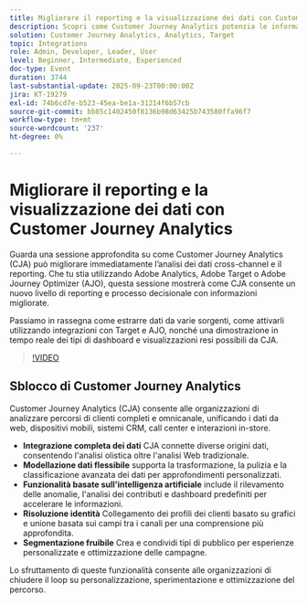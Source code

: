 ```yaml
---
title: Migliorare il reporting e la visualizzazione dei dati con Customer Journey Analytics
description: Scopri come Customer Journey Analytics potenzia le informazioni cross-channel, si integra con Target e Adobe Journey Optimizer e offre dashboard avanzati per decisioni più intelligenti.
solution: Customer Journey Analytics, Analytics, Target
topic: Integrations
role: Admin, Developer, Leader, User
level: Beginner, Intermediate, Experienced
doc-type: Event
duration: 3744
last-substantial-update: 2025-09-23T00:00:00Z
jira: KT-19279
exl-id: 74b6cd7e-b523-45ea-be1a-31214f6b57cb
source-git-commit: bb85c1402450f8136b98d63425b743580ffa96f7
workflow-type: tm+mt
source-wordcount: '237'
ht-degree: 0%

---
```


# Migliorare il reporting e la visualizzazione dei dati con Customer Journey Analytics

Guarda una sessione approfondita su come Customer Journey Analytics (CJA) può migliorare immediatamente l’analisi dei dati cross-channel e il reporting. Che tu stia utilizzando Adobe Analytics, Adobe Target o Adobe Journey Optimizer (AJO), questa sessione mostrerà come CJA consente un nuovo livello di reporting e processo decisionale con informazioni migliorate.

Passiamo in rassegna come estrarre dati da varie sorgenti, come attivarli utilizzando integrazioni con Target e AJO, nonché una dimostrazione in tempo reale dei tipi di dashboard e visualizzazioni resi possibili da CJA.

>[!VIDEO](https://video.tv.adobe.com/v/3475187/?learn=on&enablevpops)

## Sblocco di Customer Journey Analytics

Customer Journey Analytics (CJA) consente alle organizzazioni di analizzare percorsi di clienti completi e omnicanale, unificando i dati da web, dispositivi mobili, sistemi CRM, call center e interazioni in-store.

* **Integrazione completa dei dati** CJA connette diverse origini dati, consentendo l&#39;analisi olistica oltre l&#39;analisi Web tradizionale.
* **Modellazione dati flessibile** supporta la trasformazione, la pulizia e la classificazione avanzata dei dati per approfondimenti personalizzati.
* **Funzionalità basate sull&#39;intelligenza artificiale** include il rilevamento delle anomalie, l&#39;analisi dei contributi e dashboard predefiniti per accelerare le informazioni.
* **Risoluzione identità** Collegamento dei profili dei clienti basato su grafici e unione basata sui campi tra i canali per una comprensione più approfondita.
* **Segmentazione fruibile** Crea e condividi tipi di pubblico per esperienze personalizzate e ottimizzazione delle campagne.

Lo sfruttamento di queste funzionalità consente alle organizzazioni di chiudere il loop su personalizzazione, sperimentazione e ottimizzazione del percorso.